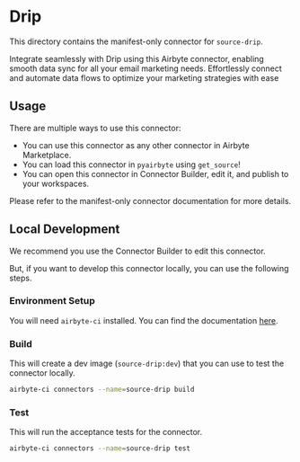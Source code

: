 # Drip
This directory contains the manifest-only connector for `source-drip`.

Integrate seamlessly with Drip using this Airbyte connector, enabling smooth data sync for all your email marketing needs. Effortlessly connect and automate data flows to optimize your marketing strategies with ease

## Usage
There are multiple ways to use this connector:
- You can use this connector as any other connector in Airbyte Marketplace.
- You can load this connector in `pyairbyte` using `get_source`!
- You can open this connector in Connector Builder, edit it, and publish to your workspaces.

Please refer to the manifest-only connector documentation for more details.

## Local Development
We recommend you use the Connector Builder to edit this connector.

But, if you want to develop this connector locally, you can use the following steps.

### Environment Setup
You will need `airbyte-ci` installed. You can find the documentation [here](airbyte-ci).

### Build
This will create a dev image (`source-drip:dev`) that you can use to test the connector locally.
```bash
airbyte-ci connectors --name=source-drip build
```

### Test
This will run the acceptance tests for the connector.
```bash
airbyte-ci connectors --name=source-drip test
```

